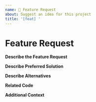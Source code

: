 ```yaml
---
name: 🚀 Feature Request
about: Suggest an idea for this project
title: '[feat] '
---
```


<!-- Please make sure you are posting an technical issue related to lucecoin Core. --> 

<!-- For general questions about lucecoin or wallet recovery please use one of the various communities:
* [LUCEducation on reddit](https://www.reddit.com/r/LUCEducation/)
* [Discord](https://discord.com/invite/lucecoin) -->

<!-- ISSUES MISSING IMPORTANT INFORMATION MAY BE CLOSED WITHOUT INVESTIGATION. -->

# Feature Request

**Describe the Feature Request**
<!-- A clear and concise description of what the feature request is. Please include if your feature request is related to a problem. -->

**Describe Preferred Solution**
<!-- A clear and concise description of what you want to happen. -->

**Describe Alternatives**
<!-- A clear and concise description of any alternative solutions or features you've considered. -->

**Related Code**
<!-- If you are able to illustrate the feature request with an example, please provide a samples via an online code collaborator such as [StackBlitz](https://stackblitz.com), or code snippet on [GitHub](https://github.com). -->

**Additional Context**
<!-- List any other information that is relevant to your issue. Stack traces, related issues, suggestions on how to add, use case, Stack Overflow links, forum links, screenshots, OS if applicable, etc. -->
